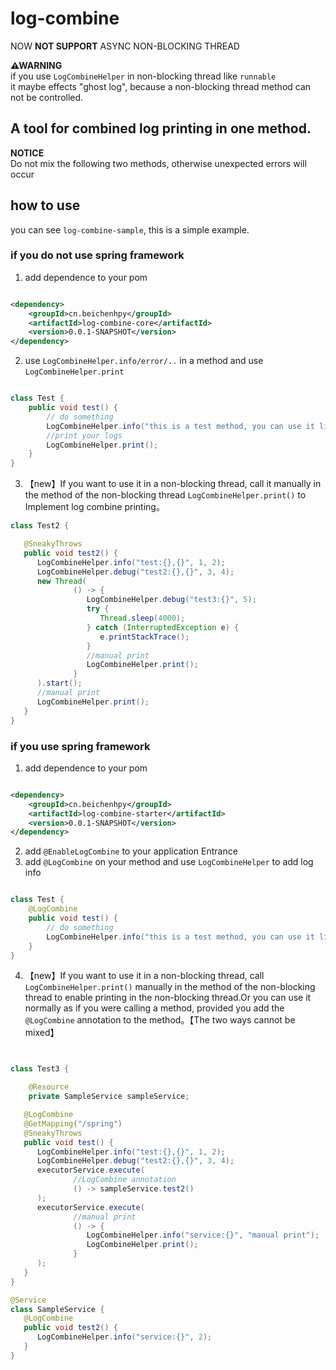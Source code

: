 # log-combine

NOW **NOT SUPPORT** ASYNC NON-BLOCKING THREAD

**⚠WARNING**  
if you use `LogCombineHelper` in non-blocking thread like  `runnable`  
it maybe effects "ghost log", because a non-blocking thread method can not be controlled.

## A tool for combined log printing in one method.

**NOTICE**  
Do not mix the following two methods, otherwise unexpected errors will occur

## how to use

you can see `log-combine-sample`, this is a simple example.

### if you do not use spring framework

1. add dependence to your pom

```xml

<dependency>
    <groupId>cn.beichenhpy</groupId>
    <artifactId>log-combine-core</artifactId>
    <version>0.0.1-SNAPSHOT</version>
</dependency>
```

2. use `LogCombineHelper.info/error/..` in a method and use `LogCombineHelper.print`

```java

class Test {
    public void test() {
        // do something
        LogCombineHelper.info("this is a test method, you can use it like {}", "logback");
        //print your logs
        LogCombineHelper.print();
    }
}

```

3. 【new】If you want to use it in a non-blocking thread, call it manually in the method of the non-blocking thread
   `LogCombineHelper.print()` to Implement log combine printing。

```java
class Test2 {

   @SneakyThrows
   public void test2() {
      LogCombineHelper.info("test:{},{}", 1, 2);
      LogCombineHelper.debug("test2:{},{}", 3, 4);
      new Thread(
              () -> {
                 LogCombineHelper.debug("test3:{}", 5);
                 try {
                    Thread.sleep(4000);
                 } catch (InterruptedException e) {
                    e.printStackTrace();
                 }
                 //manual print
                 LogCombineHelper.print();
              }
      ).start();
      //manual print
      LogCombineHelper.print();
   }
}
```

### if you use spring framework

1. add dependence to your pom

```xml

<dependency>
    <groupId>cn.beichenhpy</groupId>
    <artifactId>log-combine-starter</artifactId>
    <version>0.0.1-SNAPSHOT</version>
</dependency>
```

2. add `@EnableLogCombine` to your application Entrance
3. add `@LogCombine` on your method and use `LogCombineHelper` to add log info

```java

class Test {
    @LogCombine
    public void test() {
        // do something
        LogCombineHelper.info("this is a test method, you can use it like {}", "logback");
    }
}

```

4. 【new】If you want to use it in a non-blocking thread, call `LogCombineHelper.print()` manually in the method of the
   non-blocking thread to enable printing in the non-blocking thread.Or you can use it normally as if you were calling a
   method, provided you add the `@LogCombine` annotation to the method。【The two ways cannot be mixed】

```java


class Test3 {

    @Resource
    private SampleService sampleService;

   @LogCombine
   @GetMapping("/spring")
   @SneakyThrows
   public void test() {
      LogCombineHelper.info("test:{},{}", 1, 2);
      LogCombineHelper.debug("test2:{},{}", 3, 4);
      executorService.execute(
              //LogCombine annotation
              () -> sampleService.test2()
      );
      executorService.execute(
              //manual print
              () -> {
                 LogCombineHelper.info("service:{}", "manual print");
                 LogCombineHelper.print();
              }
      );
   }
}

@Service
class SampleService {
   @LogCombine
   public void test2() {
      LogCombineHelper.info("service:{}", 2);
   }
}
```